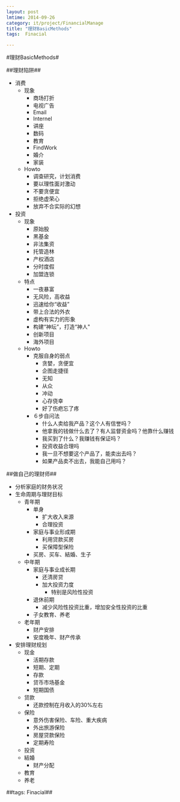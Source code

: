 ```yaml
---
layout: post
lmtime: 2014-09-26
category: it/project/FinancialManage
title: "理财BasicMethods"
tags:  Finacial

---
```

#理财BasicMethods#



##理财陷阱##
* 消费
  * 现象
    * 商场打折
    * 电视广告
    * Email
    * Internel
    * 讲座
    * 数码
    * 教育
    * FindWork
    * 婚介
    * 家装
  * Howto
    * 调查研究，计划消费
    * 要以理性面对激动
    * 不要贪便宜
    * 拒绝虚荣心
    * 放弃不合实际的幻想
* 投资
  * 现象
    * 原始股
    * 黑基金
    * 非法集资
    * 托管造林
    * 产权酒店
    * 分时度假
    * 加盟连锁
  * 特点
    * 一夜暴富
    * 无风险，高收益
    * 迅速给你“收益”
    * 带上合法的外衣
    * 虚构有实力的形象
    * 构建“神坛”，打造“神人"
    * 创新项目
    * 海外项目
  * Howto
    * 克服自身的弱点
      * 贪婪，贪便宜
      * 企图走捷径
      * 无知
      * 从众
      * 冲动
      * 心存侥幸
      * 好了伤疤忘了疼
    * ６步自问法
      * 什么人卖给我产品？这个人有信誉吗？
      * 他拿我的钱做什么去了？有人监督资金吗？他靠什么赚钱
      * 我买到了什么？我赚钱有保证吗？
      * 投资收益合理吗
      * 我一旦不想要这个产品了，能卖出去吗？
      * 如果产品卖不出去，我能自己用吗？



##做自己的理财师##
* 分析家庭的财务状况
* 生命周期与理财目标
  * 青年期
    * 单身
      * 扩大收入来源
      * 合理投资
    * 家庭与事业形成期
      * 利用贷款买房
      * 买保障型保险
    * 买房、买车、結婚、生子
  * 中年期
    * 家庭与事业成长期
      * 还清房贷
      * 加大投资力度
        * 特别是风险性投资
    * 退休前期
      * 减少风险性投资比重，增加安全性投资的比重
    * 子女教育、养老
  * 老年期
    * 财产安排
    * 安度晚年、财产传承
* 安排理财规划
  * 现金
    * 活期存款
    * 短期、定期
    * 存款
    * 贷币市场基金
    * 短期国债
  * 贷款
    * 还款控制在月收入的30%左右
  * 保险
    * 意外伤害保险、车险、重大疾病
    * 外出旅游保险
    * 房屋贷款保险
    * 定期寿险
  * 投资
  * 結婚
    * 财产分配
  * 教育
  * 养老



##tags: Finacial##
